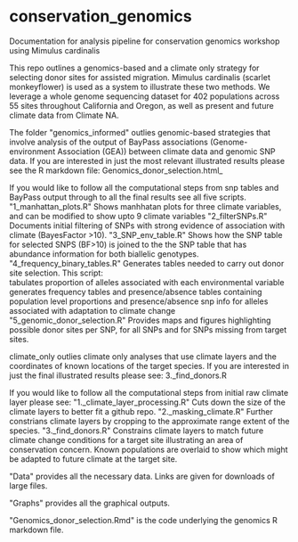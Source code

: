 # conservation_genomics
Documentation for analysis pipeline for conservation genomics workshop using Mimulus cardinalis

This repo outlines a genomics-based and a climate only strategy for selecting donor sites for assisted migration.
Mimulus cardinalis (scarlet monkeyflower) is used as a system to illustrate these two methods. We leverage a whole genome sequencing dataset for 402 populations
across 55 sites throughout California and Oregon, as well as present and future climate data from Climate NA.


The folder "genomics_informed" outlies genomic-based strategies that involve analysis of the output of BayPass associations (Genome-environment Association (GEA)) between climate data and genomic SNP data.
If you are interested in just the most relevant illustrated results please see the R markdown file: Genomics_donor_selection.html_

If you would like to follow all the computational steps from snp tables and BayPass output through to all the final results see all five scripts.
"1_manhattan_plots.R"  Shows manhhatan plots for three climate variables, and can be modified to show upto 9 climate variables
"2_filterSNPs.R"  Documents initial filtering of SNPs with strong evidence of association with climate (BayesFactor >10).
"3_SNP_env_table.R"  Shows how the SNP table for selected SNPS (BF>10) is joined to the the SNP table that has abundance information for both biallelic genotypes.
"4_frequency_binary_tables.R"  Generates tables needed to carry out donor site selection. 
  This script:  
  tabulates proportion of alleles associated with each environmental variable
  generates frequency tables and presence/absence tables containing population level proportions and presence/absence snp info for alleles associated with adaptation to climate change
"5_genomic_donor_selection.R" Provides maps and figures highlighting possible donor sites per SNP, for all SNPs and for SNPs missing from target sites.


climate_only outlies climate only analyses that use climate layers and the coordinates of known locations of the target species.
If you are interested in just the final illustrated results please see: 3._find_donors.R

If you would like to follow all the computational steps from initial raw climate layer please see:
"1._climate_layer_processing.R"  Cuts down the size of the climate layers to better fit a github repo.
"2._masking_climate.R"  Further constrians climate layers by cropping to the approximate range extent of the species.
"3._find_donors.R"  Constrains climate layers to match future climate change conditions for a target site illustrating an area of conservation concern. 
Known populations are overlaid to show which might be adapted to future climate at the target site.


"Data" provides all the necessary data. Links are given for downloads of large files. 

"Graphs" provides all the graphical outputs.

"Genomics_donor_selection.Rmd" is the code underlying the genomics R markdown file.
